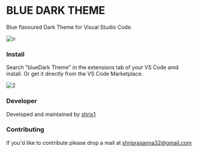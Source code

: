 <h1>BLUE DARK THEME</h1>

Blue flavoured Dark Theme for Visual Studio Code.

![n](https://user-images.githubusercontent.com/92677078/162660276-17c9f450-7026-413c-89d9-cdf81ac11ac2.jpg)

<h3>Install</h3>
Search "blueDark Theme" in the extensions tab of your VS Code amd install.
Or get it directly from the VS Code Marketplace.

![2](https://user-images.githubusercontent.com/92677078/162636487-5350f8ad-756c-4450-8146-ac14e40266cc.jpg)

<h3>Developer</h3>
Developed and maintained by <a href="https://github.com/shrix1/shri-blue-dark-theme" target="blank" >shrix1</a>

<h3>Contributing</h3>
If you'd like to contribute please drop a mail at <a href="mailto:shriprasanna32@gmail.com" target="blank">shriprasanna32@gmail.com</a>

